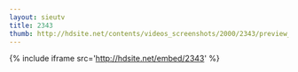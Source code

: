 ```yaml
---
layout: sieutv
title: 2343
thumb: http://hdsite.net/contents/videos_screenshots/2000/2343/preview_360p.mp4.jpg
---
```

{% include iframe src='http://hdsite.net/embed/2343' %}
 
